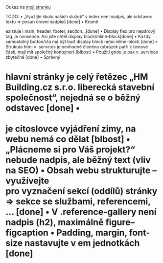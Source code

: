 Odkaz na [moji stranku](https://pslib-cz.github.io/2022-p2b-web-hm-building-JanKrykorka/)

TODO:
• „Využijte školu našich služeb“ v index není nadpis, ale odstavec textu => posun úrovní nadpisů [done]
• Kromě <div> existuje i main, header, footer, section...[done]
• Display flex pro nepárový tag <img> je nonsense. Asi jste chtěl display block/inline-block[done]
• Každý samostatný <a> button/cta má být buď display block nebo inline-block [done]
• Strukuta html v .services je nevhodně členěna (obrázek patří k textové části, mají mít společný
kontejner) [blbost]
• Použití gridu je pak v .services zbytečné [done]
• Správný <h1> hlavní stránky je celý řetězec „HM Building.cz s.r.o. liberecká stavební společnost“,
nejedná se o běžný odstavec [done]
• <br><br> je citoslovce vyjádření zimy, na webu nemá co dělat [blbost]
• „Plácneme si pro Váš projekt?“ nebude nadpis, ale běžný text (vliv na SEO)
• Obsah webu strukturujte – využívejte <section> pro vyznačení sekcí (oddílů) stránky => sekce se
službami, referencemi, ... [done]
• V .reference-gallery není nadpis (h2), maximálně figure–figcaption
• Padding, margin, font-size nastavujte v em jednotkách     [done]